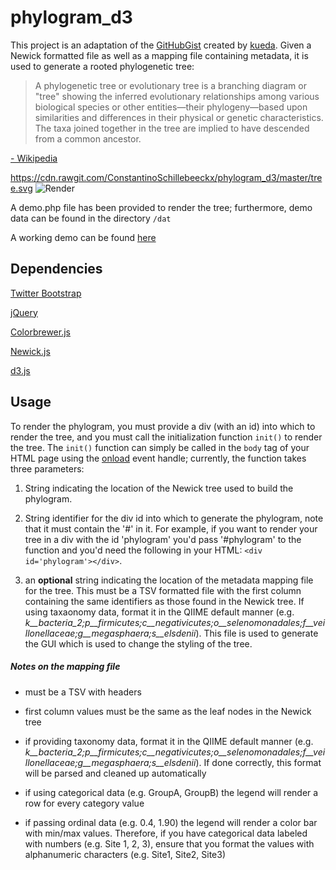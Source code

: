 # phylogram_d3This project is an adaptation of the [GitHubGist](https://gist.github.com/) created by [kueda](https://gist.github.com/kueda/1036776).  Given a Newick formatted file as well as a mapping file containing metadata, it is used to generate a rooted phylogenetic tree:> A phylogenetic tree or evolutionary tree is a branching diagram or "tree" showing the inferred evolutionary relationships among various biological species or other entities—their phylogeny—based upon similarities and differences in their physical or genetic characteristics. The taxa joined together in the tree are implied to have descended from a common ancestor.[- Wikipedia](https://en.wikipedia.org/wiki/Phylogenetic_tree#Unrooted_tree)https://cdn.rawgit.com/ConstantinoSchillebeeckx/phylogram_d3/master/tree.svg![Render](https://cdn.rawgit.com/ConstantinoSchillebeeckx/phylogram_d3/master/tree.svg "Render")A demo.php file has been provided to render the tree; furthermore, demo data can be found in the directory `/dat`A working demo can be found [here](http://www.matatu.com/phylogram/demo.php)## Dependencies[Twitter Bootstrap](https://getbootstrap.com/)[jQuery](https://jquery.com/)[Colorbrewer.js](https://bl.ocks.org/mbostock/5577023)[Newick.js](https://github.com/jasondavies/newick.js)[d3.js](https://d3js.org/)## UsageTo render the phylogram, you must provide a div (with an id) into which to render the tree, and you must call the initialization function `init()` to render the tree.  The `init()` function can simply be called in the `body` tag of your HTML page using the [onload](https://developer.mozilla.org/en-US/docs/Web/API/GlobalEventHandlers/onload) event handle; currently, the function takes three parameters:1. String indicating the location of the Newick tree used to build the phylogram.2. String identifier for the div id into which to generate the phylogram, note that it must contain the '#' in it.  For example, if you want to render your tree in a div with the id 'phylogram' you'd pass '#phylogram' to the function and you'd need the following in your HTML: `<div id='phylogram'></div>`.3. an **optional** string indicating the location of the metadata mapping file for the tree.  This must be a TSV formatted file with the first column containing the same identifiers as those found in the Newick tree.  If using taxaonomy data, format it in the QIIME default manner (e.g. *k__bacteria_2;p__firmicutes;c__negativicutes;o__selenomonadales;f__veillonellaceae;g__megasphaera;s__elsdenii*).  This file is used to generate the GUI which is used to change the styling of the tree.##### Notes on the mapping file* must be a TSV with headers* first column values must be the same as the leaf nodes in the Newick tree* if providing taxonomy data, format it in the QIIME default manner (e.g. *k__bacteria_2;p__firmicutes;c__negativicutes;o__selenomonadales;f__veillonellaceae;g__megasphaera;s__elsdenii*).  If done correctly, this format will be parsed and cleaned up automatically* if using categorical data (e.g. GroupA, GroupB) the legend will render a row for every category value* if passing ordinal data (e.g. 0.4, 1.90) the legend will render a color bar with min/max values.  Therefore, if you have categorical data labeled with numbers (e.g. Site 1, 2, 3), ensure that you format the values with alphanumeric characters (e.g. Site1, Site2, Site3)
